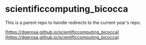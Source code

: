 # scientificcomputing_bicocca

This is a parent repo to handle redirects to the current year's repo. 

[https://dgerosa.github.io/scientificcomputing_bicocca](https://dgerosa.github.io/scientificcomputing_bicocca)
